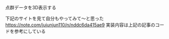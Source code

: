 点群データを3D表示する

下記のサイトを見て自分もやってみて～と思った
https://note.com/jujunjun110/n/nddc6da415ae9
実装内容は上記の記事のコードを参考にしている
